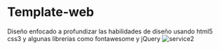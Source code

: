 # Template-web
Diseño enfocado a profundizar las habilidades de diseño usando html5 css3 y algunas librerias como fontawesome  y jQuery
![service2](https://user-images.githubusercontent.com/54852794/168520852-459997f1-3a48-4b44-a04e-b0aa13d8972a.png)
